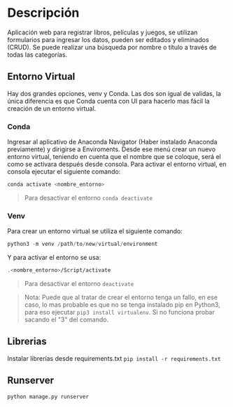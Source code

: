 # Descripción #
Aplicación web para registrar libros, películas y juegos, se utilizan formularios para ingresar los datos, pueden ser editados y eliminados (CRUD). Se puede realizar una búsqueda por nombre o título a través de todas las categorías.
## Entorno Virtual
Hay dos grandes opciones, venv y Conda. Las dos son igual de validas, la única diferencia es que Conda cuenta con UI para hacerlo mas fácil la creación de un entorno virtual.
### Conda
Ingresar al aplicativo de Anaconda Navigator (Haber instalado Anaconda previamente) y dirigirse a Enviroments. Desde ese menú crear un nuevo entorno virtual, teniendo en cuenta que el nombre que se coloque, será el como se activara después desde consola.
Para activar el entorno virtual, en consola ejecutar el siguiente comando:
```bash
conda activate <nombre_entorno>
```
> Para desactivar el entorno ```conda deactivate```

### Venv
Para crear un entorno virtual se utiliza el siguiente comando:
```python
python3 -m venv /path/to/new/virtual/environment
```
Y para activar el entorno se usa:
```bash
.<nombre_entorno>/Script/activate
```
> Para desactivar el entorno ```deactivate```

> Nota: Puede que al tratar de crear el entorno tenga un fallo, en ese caso, lo mas probable es que no se tenga instalado pip en Python3,  para eso ejecutar ```pip3 install virtualenv```. Si no funciona probar sacando el "3" del comando.

## Librerias
Instalar librerías desde requirements.txt ```pip install -r requirements.txt```

## Runserver
```python manage.py runserver```
